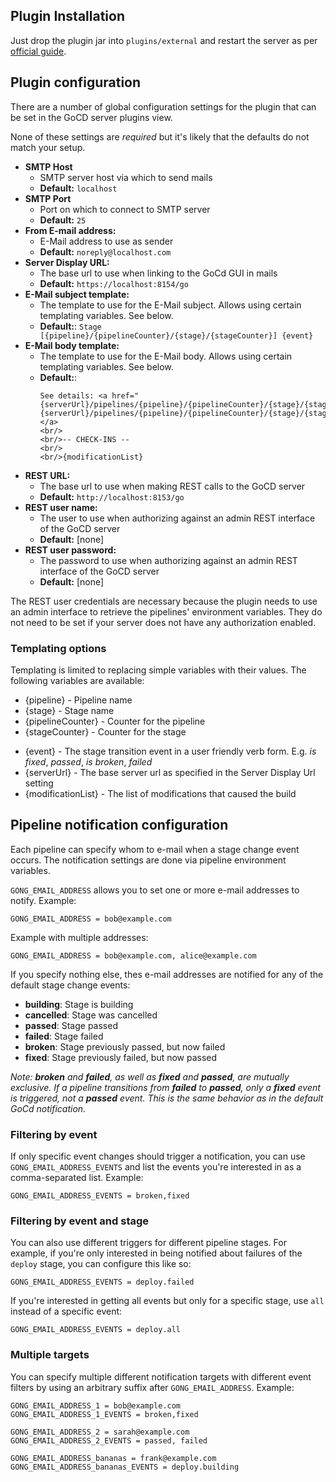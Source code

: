 
## Plugin Installation

Just drop the plugin jar into ```plugins/external``` and restart the server as per
[official guide](https://docs.gocd.org/current/extension_points/plugin_user_guide.html).

## Plugin configuration

There are a number of global configuration settings for the plugin that can be set in the GoCD server plugins view.

None of these settings are *required* but it's likely that the defaults do not match your setup.

* **SMTP Host**
  * SMTP server host via which to send mails
  * **Default:** ```localhost```
* **SMTP Port** 
  * Port on which to connect to SMTP server 
  * **Default:** ```25```
* **From E-mail address:** 
  * E-Mail address to use as sender
  * **Default:** ```noreply@localhost.com```
* **Server Display URL:** 
  * The base url to use when linking to the GoCd GUI in mails 
  * **Default:** ```https://localhost:8154/go```
* **E-Mail subject template:**
  * The template to use for the E-Mail subject. Allows using certain templating variables. See below.
  * **Default:**: ```Stage [{pipeline}/{pipelineCounter}/{stage}/{stageCounter}] {event}``` 
* **E-Mail body template:**
  * The template to use for the E-Mail body. Allows using certain templating variables. See below.
  * **Default:**:
    ``` 
    See details: <a href="{serverUrl}/pipelines/{pipeline}/{pipelineCounter}/{stage}/{stageCounter}">{serverUrl}/pipelines/{pipeline}/{pipelineCounter}/{stage}/{stageCounter}</a>
    <br/>
    <br/>-- CHECK-INS --
    <br/>
    <br/>{modificationList}
    ``` 
* **REST URL:** 
  * The base url to use when making REST calls to the GoCD server 
  * **Default:** ```http://localhost:8153/go```
* **REST user name:** 
  * The user to use when authorizing against an admin REST interface of the GoCD server 
  * **Default:** [none]
* **REST user password:** 
  * The password to use when authorizing against an admin REST interface of the GoCD server 
  * **Default:** [none]
  
The REST user credentials are necessary because the plugin needs to use an admin interface to retrieve the pipelines' environment
variables. They do not need to be set if your server does not have any authorization enabled.

### Templating options

Templating is limited to replacing simple variables with their values. The following variables are available:
* {pipeline} - Pipeline name
* {stage} - Stage name
* {pipelineCounter} - Counter for the pipeline
* {stageCounter} - Counter for the stage
- {event} - The stage transition event in a user friendly verb form. E.g. *is fixed*, *passed*, *is broken*, *failed*
- {serverUrl} - The base server url as specified in the Server Display Url setting
- {modificationList} - The list of modifications that caused the build

## Pipeline notification configuration

Each pipeline can specify whom to e-mail when a stage change event occurs.
The notification settings are done via pipeline environment variables.

```GONG_EMAIL_ADDRESS``` allows you to set one or more e-mail addresses to notify. Example:

```
GONG_EMAIL_ADDRESS = bob@example.com
```

Example with multiple addresses:
```
GONG_EMAIL_ADDRESS = bob@example.com, alice@example.com
```

If you specify nothing else, thes e-mail addresses are notified for any of the default stage change events:

- **building**: Stage is building
- **cancelled**: Stage was cancelled
- **passed**: Stage passed
- **failed**: Stage failed
- **broken**: Stage previously passed, but now failed
- **fixed**: Stage previously failed, but now passed

*Note: **broken** and **failed**, as well as **fixed** and **passed**, are mutually exclusive. If a pipeline transitions from **failed**
to **passed**, only a **fixed** event is triggered, not a **passed** event. This is the same behavior as in the default
 GoCd notification.*

### Filtering by event

If only specific event changes should trigger a notification, you can use ```GONG_EMAIL_ADDRESS_EVENTS``` and list the events
you're interested in as a comma-separated list. Example:

```
GONG_EMAIL_ADDRESS_EVENTS = broken,fixed
```

### Filtering by event and stage

You can also use different triggers for different pipeline stages. For example, if you're only interested in being notified
about failures of the `deploy` stage, you can configure this like so:

```
GONG_EMAIL_ADDRESS_EVENTS = deploy.failed
```

If you're interested in getting all events but only for a specific stage, use `all` instead of a specific event:
```
GONG_EMAIL_ADDRESS_EVENTS = deploy.all
```


### Multiple targets

You can specify multiple different notification targets with different event filters by using an arbitrary suffix after
```GONG_EMAIL_ADDRESS```. Example:

```
GONG_EMAIL_ADDRESS_1 = bob@example.com
GONG_EMAIL_ADDRESS_1_EVENTS = broken,fixed
 
GONG_EMAIL_ADDRESS_2 = sarah@example.com
GONG_EMAIL_ADDRESS_2_EVENTS = passed, failed
 
GONG_EMAIL_ADDRESS_bananas = frank@example.com
GONG_EMAIL_ADDRESS_bananas_EVENTS = deploy.building
```